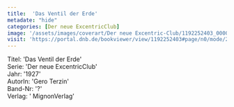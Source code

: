 ```yaml
---
title:  'Das Ventil der Erde'
metadate: "hide"
categories: [Der neue ExcentricClub]
image: '/assets/images/coverart/Der neue Excentric-Club/1192252403_00000010.jpg'
visit: 'https://portal.dnb.de/bookviewer/view/1192252403#page/n0/mode/2up'
---
```

Titel: 'Das Ventil der Erde' <br>
Serie: 'Der neue ExcentricClub' <br>
Jahr: '1927' <br>
AutorIn: 'Gero Terzin' <br>
Band-Nr: '?' <br>
Verlag: ' MignonVerlag'